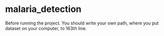 # malaria_detection
Before running the project. You should write your own path, where you put dataset on your computer, to 163th line. 
